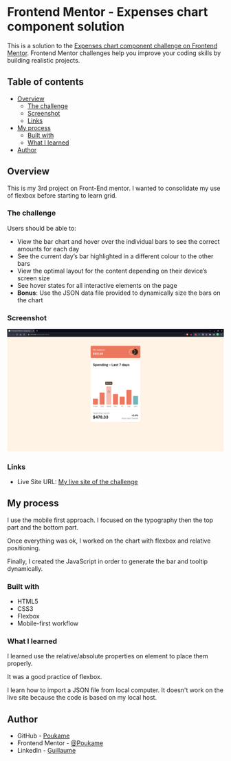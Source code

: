 # Frontend Mentor - Expenses chart component solution

This is a solution to the [Expenses chart component challenge on Frontend Mentor](https://www.frontendmentor.io/challenges/expenses-chart-component-e7yJBUdjwt). Frontend Mentor challenges help you improve your coding skills by building realistic projects. 

## Table of contents

- [Overview](#overview)
  - [The challenge](#the-challenge)
  - [Screenshot](#screenshot)
  - [Links](#links)
- [My process](#my-process)
  - [Built with](#built-with)
  - [What I learned](#what-i-learned)
- [Author](#author)

## Overview

This is my 3rd project on Front-End mentor. I wanted to consolidate my use of flexbox before starting to learn grid.
### The challenge

Users should be able to:

- View the bar chart and hover over the individual bars to see the correct amounts for each day
- See the current day’s bar highlighted in a different colour to the other bars
- View the optimal layout for the content depending on their device’s screen size
- See hover states for all interactive elements on the page
- **Bonus**: Use the JSON data file provided to dynamically size the bars on the chart

### Screenshot

![Screenshot](./images/project-screenshot.png)

### Links

- Live Site URL: [My live site of the challenge](https://cosmic-donut-fbde9c.netlify.app/)

## My process

I use the mobile first approach. I focused on the typography then the top part and the bottom part.

Once everything was ok, I worked on the chart with flexbox and relative positioning.

Finally, I created the JavaScript in order to generate the bar and tooltip dynamically.

### Built with

- HTML5
- CSS3
- Flexbox
- Mobile-first workflow

### What I learned

I learned use the relative/absolute properties on element to place them properly.

It was a good practice of flexbox.

I learn how to import a JSON file from local computer. It doesn't work on the live site because the code is based on my local host.

## Author

- GitHub - [Poukame](https://github.com/Poukame)
- Frontend Mentor - [@Poukame](https://www.frontendmentor.io/profile/Poukame)
- LinkedIn - [Guillaume](https://www.linkedin.com/in/theretg)

